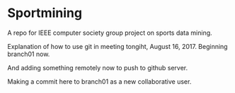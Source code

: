 
# Sportmining
A repo for IEEE computer society group project on sports data mining.

Explanation of how to use git in meeting tongiht, August 16, 2017.
Beginning branch01 now.

And adding something remotely now to push to github server.

Making a commit here to branch01 as a new collaborative user. 
